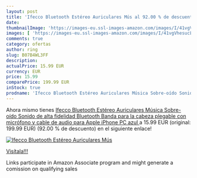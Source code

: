 ```yaml
---
layout: post
title: 'Ifecco Bluetooth Estéreo Auriculares Mús al 92.00 % de descuento'
date: 
thumbnailImage: 'https://images-eu.ssl-images-amazon.com/images/I/41vgVhesucL._SL200_.jpg'
images: [ 'https://images-eu.ssl-images-amazon.com/images/I/41vgVhesucL._SL200_.jpg' ]
comments: true
category: ofertas
author: ring
slug: B07B4WL3FF
description:
actualPrice: 15.99 EUR
currency: EUR
price: 15.99
comparePrice: 199.99 EUR
inStock: true
prodname: 'Ifecco Bluetooth Estéreo Auriculares Música Sobre-oído Sonido de alta fidelidad  Bluetooth Banda para la cabeza plegable con micrófono y cable de audio para Apple iPhone  PC  azul '
---
```


Ahora mismo tienes [Ifecco Bluetooth Estéreo Auriculares Música Sobre-oído Sonido de alta fidelidad  Bluetooth Banda para la cabeza plegable con micrófono y cable de audio para Apple iPhone  PC  azul ](https://www.amazon.es/dp/B07B4WL3FF/?tag=tolees-21) a 15.99 EUR (original: 199.99 EUR) (92.00 %  de descuento) en el siguiente enlace!

[![Ifecco Bluetooth Estéreo Auriculares Mús](https://images-eu.ssl-images-amazon.com/images/I/41vgVhesucL._SL200_.jpg)](https://www.amazon.es/dp/B07B4WL3FF/?tag=tolees-21)

[Visítala!!!](https://www.amazon.es/dp/B07B4WL3FF/?tag=tolees-21)

Links participate in Amazon Associate program and might generate a comission on qualifying sales
